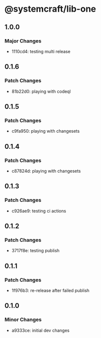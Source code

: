 # @systemcraft/lib-one

## 1.0.0

### Major Changes

- 1110cd4: testing multi release

## 0.1.6

### Patch Changes

- 81b22d0: playing with codeql

## 0.1.5

### Patch Changes

- c9fa950: playing with changesets

## 0.1.4

### Patch Changes

- c87824d: playing with changesets

## 0.1.3

### Patch Changes

- c926ae9: testing ci actions

## 0.1.2

### Patch Changes

- 3717f8e: testing publish

## 0.1.1

### Patch Changes

- 1f976b3: re-release after failed publish

## 0.1.0

### Minor Changes

- a9333ce: initial dev changes
